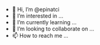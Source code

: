 - 👋 Hi, I’m @epinatci
- 👀 I’m interested in ...
- 🌱 I’m currently learning ...
- 💞️ I’m looking to collaborate on ...
- 📫 How to reach me ...

<!---
epinatci/epinatci is a ✨ special ✨ repository because its `README.md` (this file) appears on your GitHub profile.
You can click the Preview link to take a look at your changes.
--->
